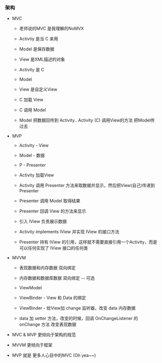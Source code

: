 ### 架构

* MVC
	- 老师说的MVC 是我理解的NoMVX
	- Activtiy 是当 C 来用
	- Model 是保存数据
	- View 是XML描述的对象

	- Activity 是 C
	- Model
	- View 是自定义View
	- C 加载 View
	- C 调用 Model
	- Model 把数据回传到 Activity.. Activity (C) 调用View的方法 把Model传过去

* MVP
	- Activity - View
	- Model - 数据
	- P - Presenter

	- Activity 加载View
	- Activity 调用 Presenter 方法来取数据并显示，然后把View(自己)传递到Presenter
	- Presenter 调用 Model 取得结果
	- Presenter 回调 View 的方法来显示

	- 引入 IView 负责展示数据
	- Activity implements IView 并实现 IView 的接口方法
	- Presenter 持有 IView 的引用，这样就不需要直接引用一个Activity，而是可以任何实现了 IView 接口的任何类

* MVVM
	- 表现数据和内存数据 双向绑定
	- 内存数据和数据库数据 双向绑定 -- 可选
	
	- ViewModel
	- ViewBinder - View 和 Data 的绑定
	- ViewBinder - 给View加 change 监听器，改变 data 内存数据
	- data 加 setter 方法，改变的时候，回调 OnChangeListener 的 onChange 方法 改变表现数据

	
	
* MVC & MVP 更倾向于架构的规范
* MVVM 更倾向于框架
* MVP 就是 更多人心目中的MVC (Oh yea~~)